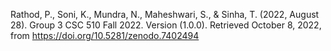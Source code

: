 Rathod, P., Soni, K., Mundra, N., Maheshwari, S., & Sinha, T. (2022, August 28). Group 3 CSC 510 Fall 2022. Version (1.0.0). Retrieved October 8, 2022, from https://doi.org/10.5281/zenodo.7402494
